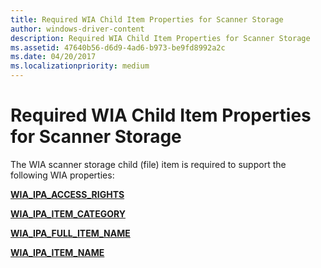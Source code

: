 ```yaml
---
title: Required WIA Child Item Properties for Scanner Storage
author: windows-driver-content
description: Required WIA Child Item Properties for Scanner Storage
ms.assetid: 47640b56-d6d9-4ad6-b973-be9fd8992a2c
ms.date: 04/20/2017
ms.localizationpriority: medium
---
```


# Required WIA Child Item Properties for Scanner Storage


The WIA scanner storage child (file) item is required to support the following WIA properties:

[**WIA\_IPA\_ACCESS\_RIGHTS**](https://msdn.microsoft.com/library/windows/hardware/ff551518)

[**WIA\_IPA\_ITEM\_CATEGORY**](https://msdn.microsoft.com/library/windows/hardware/ff551581)

[**WIA\_IPA\_FULL\_ITEM\_NAME**](https://msdn.microsoft.com/library/windows/hardware/ff551561)

[**WIA\_IPA\_ITEM\_NAME**](https://msdn.microsoft.com/library/windows/hardware/ff551590)

 

 




